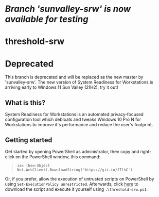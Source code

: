 # _**Branch 'sunvalley-srw' is now available for testing**_

# threshold-srw

# Deprecated
This branch is deprecated and will be replaced as the new master by 'sunvalley-srw'. The new version of System Readiness for Workstations is arriving early to Windows 11 Sun Valley (21H2), try it out!

## What is this?
System Readiness for Workstations is an automated privacy-focused configuration tool which debloats and tweaks Windows 10 Pro N for Workstations to improve it's performance and reduce the user's footprint.

## Getting started
Get started by opening PowerShell as administrator, then copy and right-click on the PowerShell window, this command:
> `iex (New-Object Net.WebClient).DownloadString('https://git.io/JTlhC')`

Or, if you prefer, allow the execution of untrusted scripts on PowerShell by using `Set-ExecutionPolicy unrestricted`. Afterwards, click [here](https://raw.githubusercontent.com/gfelipe099/threshold-srw/master/threshold-srw.ps1) to download the script and execute it yourself using `.\threshold-srw.ps1`.
